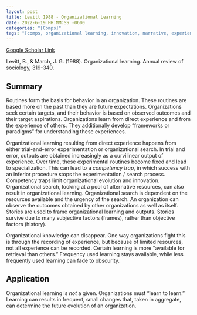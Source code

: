 ```yaml
---
layout: post
title: Levitt 1988 - Organizational Learning
date: 2022-6-19 HH:MM:SS -0600
categories: "[Comps]"
tags: "[comps, organizational learning, innovation, narrative, experience]"
---
```

[Google Scholar Link](https://scholar.google.com/scholar?hl=en&as_sdt=0%2C45&q=Levitt+1988+-+Organizational+Learning&btnG=)

Levitt, B., & March, J. G. (1988). Organizational learning. Annual review of sociology, 319-340.

## Summary
Routines form the basis for behavior in an organization.  These routines are based more on the past than they are future expectations.  Organizations seek certain targets, and their behavior is based on observed outcomes and their target aspirations.  Organizations learn from direct experience and from the experience of others.  They additionally develop “frameworks or paradigms” for understanding these experiences.

Organizational learning resulting from direct experience happens from either trial-and-error experimentation or organizational search.  In trial and error, outputs are obtained increasingly as a curvilinear output of experience.  Over time, these experimental routines become fixed and lead to specialization.  This can lead to a _competency trap_, in which success with an inferior procedure stops the experimentation / search process.  Competency traps limit organizational evolution and innovation.  Organizational search, looking at a pool of alternative resources, can also result in organizational learning.  Organizational search is dependent on the resources available and the urgency of the search.  An organization can observe the outcomes obtained by other organizations as well as itself.  Stories are used to frame organizational learning and outputs.  Stories survive due to many subjective factors (frames), rather than objective factors (history).

Organizational knowledge can disappear.  One way organizations fight this is through the recording of experience, but because of limited resources, not all experience can be recorded.  Certain learning is more “available for retrieval than others.”  Frequency used learning stays available, while less frequently used learning can fade to obscurity.

## Application
Organizational learning is _not_ a given.  Organizations must “learn to learn.”  Learning can results in frequent, small changes that, taken in aggregate, can determine the future evolution of an organization.
